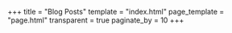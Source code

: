 +++
title = "Blog Posts"
template = "index.html"
page_template = "page.html"
transparent = true
paginate_by = 10
+++